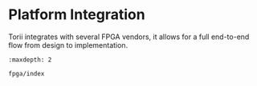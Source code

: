 # Platform Integration

Torii integrates with several FPGA vendors, it allows for a full end-to-end flow from design to implementation.

```{toctree}
:maxdepth: 2

fpga/index

```
